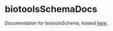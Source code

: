 # biotoolsSchemaDocs
Documentation for biotoolsSchema, hosted [here](http://biotoolsschema.readthedocs.io/en/latest/).
